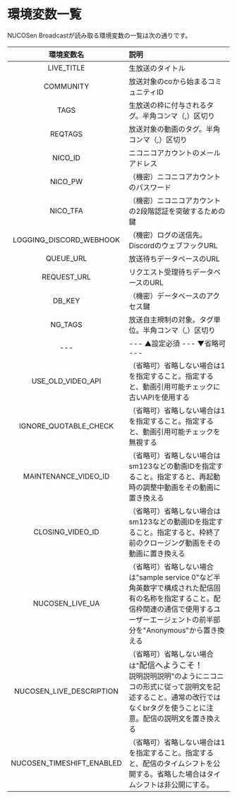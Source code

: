 # 環境変数一覧

NUCOSen Broadcastが読み取る環境変数の一覧は次の通りです。

| 環境変数名 | 説明 |
| :--: | :-- |
| LIVE_TITLE | 生放送のタイトル |
| COMMUNITY | 放送対象のcoから始まるコミュニティID |
| TAGS | 生放送の枠に付与されるタグ。半角コンマ（,）区切り |
| REQTAGS | 放送対象の動画のタグ。半角コンマ（,）区切り |
| NICO_ID | ニコニコアカウントのメールアドレス |
| NICO_PW | （機密）ニコニコアカウントのパスワード |
| NICO_TFA | （機密）ニコニコアカウントの2段階認証を突破するための鍵 |
| LOGGING_DISCORD_WEBHOOK | （機密）ログの送信先。DiscordのウェブフックURL |
| QUEUE_URL | 放送待ちデータベースのURL |
| REQUEST_URL | リクエスト受理待ちデータベースのURL |
| DB_KEY | （機密）データベースのアクセス鍵 |
| NG_TAGS | 放送自主規制の対象。タグ単位。半角コンマ（,）区切り |
| --- | --- ▲設定必須 --- ▼省略可 --- |
| USE_OLD_VIDEO_API | （省略可）省略しない場合は1を指定すること。指定すると、動画引用可能チェックに古いAPIを使用する |
| IGNORE_QUOTABLE_CHECK | （省略可）省略しない場合は1を指定すること。指定すると、動画引用可能チェックを無視する |
| MAINTENANCE_VIDEO_ID | （省略可）省略しない場合はsm123などの動画IDを指定すること。指定すると、再起動時の調整中動画をその動画に置き換える |
| CLOSING_VIDEO_ID | （省略可）省略しない場合はsm123などの動画IDを指定すること。指定すると、枠終了前のクロージング動画をその動画に置き換える |
| NUCOSEN_LIVE_UA | （省略可）省略しない場合は"sample service 0"など半角英数字で構成された配信固有の名称を指定すること。配信枠関連の通信で使用するユーザーエージェントの前半部分を"Anonymous"から置き換える |
| NUCOSEN_LIVE_DESCRIPTION | （省略可）省略しない場合は"<font size="+1">配信へようこそ！</font><br />説明説明説明"のようにニコニコの形式に従って説明文を記述すること。通常の改行ではなくbrタグを使うことに注意。配信の説明文を置き換える |
| NUCOSEN_TIMESHIFT_ENABLED | （省略可）省略しない場合は1を指定すること。指定すると、配信のタイムシフトを公開する。省略した場合はタイムシフトは非公開にする。 |
